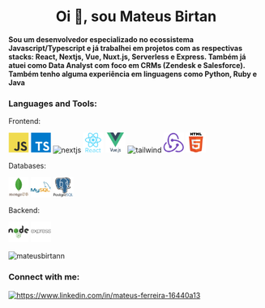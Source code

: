 <h1 align="center">Oi 👋, sou Mateus Birtan</h1>
<h4 align="left">Sou um desenvolvedor especializado no ecossistema Javascript/Typescript e já trabalhei em projetos com as respectivas stacks: React, Nextjs, Vue, Nuxt.js, Serverless e Express. Também já atuei como Data Analyst com foco em CRMs (Zendesk e Salesforce). Também tenho alguma experiência em linguagens como Python, Ruby e Java</h4>

<!-- <p align="left"> <a href="https://github.com/ryo-ma/github-profile-trophy"><img src="https://github-profile-trophy.vercel.app/?username=mateusbirtann&title=Commits,Experience" alt="mateusbirtann" /></a> </p> -->


<h3 align="left">Languages and Tools:</h3>
<p align="left"> 
<p>Frontend: </p>
<p>
  <img src="https://raw.githubusercontent.com/devicons/devicon/master/icons/javascript/javascript-original.svg" alt="javascript" width="40" height="40"/>
  <img src="https://raw.githubusercontent.com/devicons/devicon/master/icons/typescript/typescript-original.svg" alt="typescript" width="40" height="40"/>
  <img src="https://cdn.worldvectorlogo.com/logos/nextjs-2.svg" alt="nextjs" width="40" height="40"/>
  <img src="https://raw.githubusercontent.com/devicons/devicon/master/icons/react/react-original-wordmark.svg" alt="react" width="40" height="40"/>
  <img src="https://raw.githubusercontent.com/devicons/devicon/master/icons/vuejs/vuejs-original-wordmark.svg" alt="vuejs" width="40" height="40"/>
  <img src="https://www.vectorlogo.zone/logos/tailwindcss/tailwindcss-icon.svg" alt="tailwind" width="40" height="40"/>
  <img src="https://raw.githubusercontent.com/devicons/devicon/master/icons/redux/redux-original.svg" alt="redux" width="40" height="40"/>
  <img src="https://raw.githubusercontent.com/devicons/devicon/master/icons/html5/html5-original-wordmark.svg" alt="html5" width="40" height="40"/>
</p>
<p>Databases: 
<p>
  <img src="https://raw.githubusercontent.com/devicons/devicon/master/icons/mongodb/mongodb-original-wordmark.svg" alt="mongodb" width="40" height="40"/>
  <img src="https://raw.githubusercontent.com/devicons/devicon/master/icons/mysql/mysql-original-wordmark.svg" alt="mysql" width="40" height="40"/>
  <img src="https://raw.githubusercontent.com/devicons/devicon/master/icons/postgresql/postgresql-original-wordmark.svg" alt="postgresql" width="40" height="40"/>
</p>
<p>Backend: </p>
<p>
  <img src="https://raw.githubusercontent.com/devicons/devicon/master/icons/nodejs/nodejs-original-wordmark.svg" alt="nodejs" width="40" height="40"/>
  <img src="https://raw.githubusercontent.com/devicons/devicon/master/icons/express/express-original-wordmark.svg" alt="express" width="40" height="40"/>
</p>
<p>
  <img align="center" src="https://github-readme-stats.vercel.app/api/top-langs?username=mateusbirtann&show_icons=true&locale=en&layout=compact" alt="mateusbirtann" />
</p>

<!-- <p>&nbsp;<img align="center" src="https://github-readme-stats.vercel.app/api?username=mateusbirtann&show_icons=true&locale=en" alt="mateusbirtann" /></p> -->

<h3 align="left">Connect with me:</h3>
<p align="left">
<a href="https://linkedin.com/in/https://www.linkedin.com/in/mateus-ferreira-16440a13" target="blank"><img align="center" src="https://raw.githubusercontent.com/rahuldkjain/github-profile-readme-generator/master/src/images/icons/Social/linked-in-alt.svg" alt="https://www.linkedin.com/in/mateus-ferreira-16440a13" height="30" width="40" /></a>
</p>
